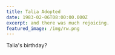```yaml
---
title: Talia Adopted
date: 1983-02-06T08:00:00.000Z
excerpt: and there was much rejoicing.
featured_image: /img/rw.png
---
```


Talia's birthday?